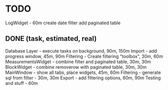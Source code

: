 TODO
====

LogWidget - 60m
	create date filter
	add paginated table

DONE (task, estimated, real)
----------------------------

Database Layer - execute tasks on background, 90m, 150m
Import - add progress window, 45m, 90m
Filtering - Create filtering "toolbox", 30m, 60m
MeasurementsWidget - combine filter and paginated table, 30m, 30m
BlockWidget - combine removerow with paginated table, 30m, 30m
MainWindow - show all tabs, place widgets, 45m, 60m
Filtering - generate sql from filter - 30m, 30m
Export - add filtering options, 60m, 90m
Testing and stuff - 60m